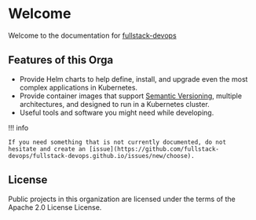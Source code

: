 # Welcome

Welcome to the documentation for [fullstack-devops](https://github.com/fullstack-devops)

## Features of this Orga

- Provide Helm charts to help define, install, and upgrade even the most
  complex applications in Kubernetes.
- Provide container images that support
  [Semantic Versioning](https://semver.org/), multiple architectures, and
  designed to run in a Kubernetes cluster.
- Useful tools and software you might need while developing.

!!! info

    If you need something that is not currently documented, do not hesitate and create an [issue](https://github.com/fullstack-devops/fullstack-devops.github.io/issues/new/choose).

## License

Public projects in this organization are licensed under the terms of the Apache 2.0 License License.